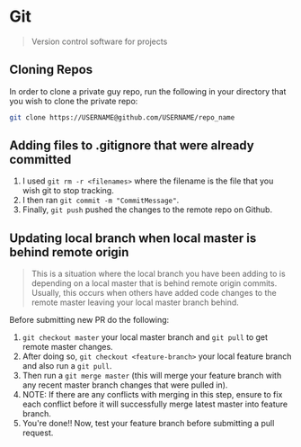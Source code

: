 # Git

> Version control software for projects

## Cloning Repos

In order to clone a private guy repo, run the following in your directory that you wish to clone the private repo:

```bash
git clone https://USERNAME@github.com/USERNAME/repo_name
```

## Adding files to .gitignore that were already committed

1. I used `git rm -r <filenames>`  where the filename is the file that you wish git to stop tracking. 
2. I then ran `git commit -m "CommitMessage"`. 
3. Finally, `git push` pushed the changes to the remote repo on Github.

## Updating local branch when local master is behind remote origin

> This is a situation where the local branch you have been adding to is depending on a local master that is behind remote origin commits.
> Usually, this occurs when others have added code changes to the remote master leaving your local master branch behind.

Before submitting new PR do the following:

1. `git checkout master` your local master branch and `git pull` to get remote master changes.
2. After doing so, `git checkout <feature-branch>` your local feature branch and also run a `git pull`.
3. Then run a `git merge master` (this will merge your feature branch with any recent master branch changes that were pulled in).
4. NOTE: If there are any conflicts with merging in this step, ensure to fix each conflict before it will successfully merge latest master into feature branch.
5. You're done!! Now, test your feature branch before submitting a pull request.